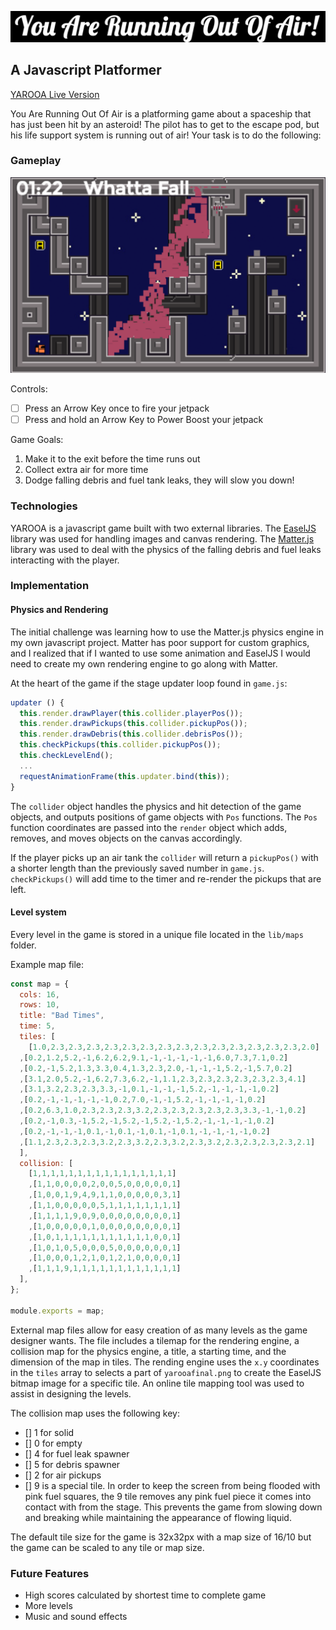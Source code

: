 [live]: https://www.peterdegenaro.com/YAROOA
[easel]: http://www.createjs.com/easeljs
[matter]: http://brm.io/matter-js/

![logo](https://raw.githubusercontent.com/mincer-ray/YAROOA/gh-pages/assets/logo.png)
## A Javascript Platformer

[YAROOA Live Version][live]

You Are Running Out Of Air is a platforming game about a spaceship that has just
been hit by an asteroid! The pilot has to get to the escape pod, but his life
support system is running out of air! Your task is to do the following:

### Gameplay

![screenshot](https://raw.githubusercontent.com/mincer-ray/YAROOA/gh-pages/assets/yarooaSS.png)

Controls:
- [ ] Press an Arrow Key once to fire your jetpack
- [ ] Press and hold an Arrow Key to Power Boost your jetpack

Game Goals:
1. Make it to the exit before the time runs out
2. Collect extra air for more time
3. Dodge falling debris and fuel tank leaks, they will slow you down!

### Technologies

YAROOA is a javascript game built with two external libraries. The [EaselJS][easel]
library was used for handling images and canvas rendering. The [Matter.js][matter]
library was used to deal with the physics of the falling debris and fuel leaks
interacting with the player.


### Implementation

#### Physics and Rendering

The initial challenge was learning how to use the Matter.js physics engine in my own javascript project. Matter has poor support for custom graphics, and I realized that if I wanted to use some animation and EaselJS I would need to create my own rendering engine to go along with Matter.

At the heart of the game if the stage updater loop found in `game.js`:
```javascript
updater () {
  this.render.drawPlayer(this.collider.playerPos());
  this.render.drawPickups(this.collider.pickupPos());
  this.render.drawDebris(this.collider.debrisPos());
  this.checkPickups(this.collider.pickupPos());
  this.checkLevelEnd();
  ...
  requestAnimationFrame(this.updater.bind(this));
}
```

The `collider` object handles the physics and hit detection of the game objects, and outputs positions of game objects with `Pos` functions. The `Pos` function coordinates are passed into the `render` object which adds, removes, and moves objects on the canvas accordingly.

If the player picks up an air tank the `collider` will return a `pickupPos()` with a shorter length than the previously saved number in `game.js`. `checkPickups()` will add time to the timer and re-render the pickups that are left.

#### Level system

Every level in the game is stored in a unique file located in the `lib/maps` folder.

Example map file:
```javascript
const map = {
  cols: 16,
  rows: 10,
  title: "Bad Times",
  time: 5,
  tiles: [
    [1.0,2.3,2.3,2.3,2.3,2.3,2.3,2.3,2.3,2.3,2.3,2.3,2.3,2.3,2.3,2.0]
  ,[0.2,1.2,5.2,-1,6.2,6.2,9.1,-1,-1,-1,-1,-1,6.0,7.3,7.1,0.2]
  ,[0.2,-1,5.2,1.3,3.3,0.4,1.3,2.3,2.0,-1,-1,-1,5.2,-1,5.7,0.2]
  ,[3.1,2.0,5.2,-1,6.2,7.3,6.2,-1,1.1,2.3,2.3,2.3,2.3,2.3,2.3,4.1]
  ,[3.1,3.2,2.3,2.3,3.3,-1,0.1,-1,-1,-1,5.2,-1,-1,-1,-1,0.2]
  ,[0.2,-1,-1,-1,-1,-1,0.2,7.0,-1,-1,5.2,-1,-1,-1,-1,0.2]
  ,[0.2,6.3,1.0,2.3,2.3,2.3,3.2,2.3,2.3,2.3,2.3,2.3,3.3,-1,-1,0.2]
  ,[0.2,-1,0.3,-1,5.2,-1,5.2,-1,5.2,-1,5.2,-1,-1,-1,-1,0.2]
  ,[0.2,-1,-1,-1,0.1,-1,0.1,-1,0.1,-1,0.1,-1,-1,-1,-1,0.2]
  ,[1.1,2.3,2.3,2.3,3.2,2.3,3.2,2.3,3.2,2.3,3.2,2.3,2.3,2.3,2.3,2.1]
  ],
  collision: [
    [1,1,1,1,1,1,1,1,1,1,1,1,1,1,1,1]
    ,[1,1,0,0,0,0,2,0,0,5,0,0,0,0,0,1]
    ,[1,0,0,1,9,4,9,1,1,0,0,0,0,0,3,1]
    ,[1,1,0,0,0,0,0,5,1,1,1,1,1,1,1,1]
    ,[1,1,1,1,9,0,9,0,0,0,0,0,0,0,0,1]
    ,[1,0,0,0,0,0,1,0,0,0,0,0,0,0,0,1]
    ,[1,0,1,1,1,1,1,1,1,1,1,1,1,0,0,1]
    ,[1,0,1,0,5,0,0,0,5,0,0,0,0,0,0,1]
    ,[1,0,0,0,1,2,1,0,1,2,1,0,0,0,0,1]
    ,[1,1,1,9,1,1,1,1,1,1,1,1,1,1,1,1]
  ],
};

module.exports = map;
```
External map files allow for easy creation of as many levels as the game designer wants. The file includes a tilemap for the rendering engine, a collision map for the physics engine, a title, a starting time, and the dimension of the map in tiles. The rending engine uses the `x.y` coordinates in the `tiles` array to selects a part of `yarooafinal.png` to create the EaselJS bitmap image for a specific tile. An online tile mapping tool was used to assist in designing the levels.

The collision map uses the following key:
- [] 1 for solid
- [] 0 for empty
- [] 4 for fuel leak spawner
- [] 5 for debris spawner
- [] 2 for air pickups
- [] 9 is a special tile. In order to keep the screen from being flooded with pink
fuel squares, the 9 tile removes any pink fuel piece it comes into contact with from
the stage. This prevents the game from slowing down and breaking while maintaining
the appearance of flowing liquid.

The default tile size for the game is 32x32px with a map size of 16/10 but the game can be scaled to any tile or map size.

### Future Features

- High scores calculated by shortest time to complete game
- More levels
- Music and sound effects
